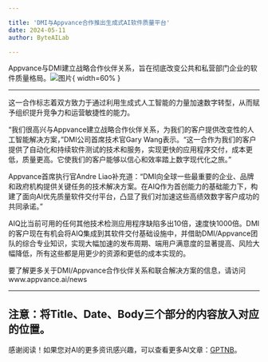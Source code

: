 ```yaml
---

title: 'DMI与Appvance合作推出生成式AI软件质量平台'
date: 2024-05-11
author: ByteAILab

---
```


Appvance与DMI建立战略合作伙伴关系，旨在彻底改变公共和私营部门企业的软件质量格局。![图片](https://ai-techpark.com/wp-content/uploads/2024/05/DMI-960x540.jpg){ width=60% }

---
这一合作标志着双方致力于通过利用生成式人工智能的力量加速数字转型，从而赋予组织提升竞争力和运营敏捷性的能力。

“我们很高兴与Appvance建立战略合作伙伴关系，为我们的客户提供改变性的人工智能解决方案，”DMI公司首席技术官Gary Wang表示。“这一合作为我们的客户提供了自动化和持续软件测试的技术和服务，实现更快的应用程序交付，成本更低，质量更高。它使我们的客户能够以信心和效率踏上数字现代化之旅。”

Appvance首席执行官Andre Liao补充道：“DMI向全球一些最重要的企业、品牌和政府机构提供关键任务的技术解决方案。在AIQ作为首创能力的基础能力下，构建了面向AI优先质量软件交付平台，凸显了我们对加速这些高绩效数字客户成功的共同承诺。”

AIQ比当前可用的任何其他技术检测应用程序缺陷多出10倍，速度快1000倍。DMI的客户现在有机会将AIQ集成到其软件交付基础设施中，并借助DMI/Appvance团队的综合专业知识，实现大幅加速的发布周期、端用户满意度的显著提高、风险大幅降低，所有这些都是用更少的资源和更低的成本实现的。

要了解更多关于DMI/Appvance合作伙伴关系和联合解决方案的信息，请访问www.appvance.ai/news


---

注意：将Title、Date、Body三个部分的内容放入对应的位置。
---
感谢阅读！如果您对AI的更多资讯感兴趣，可以查看更多AI文章：[GPTNB](https://gptnb.com)。